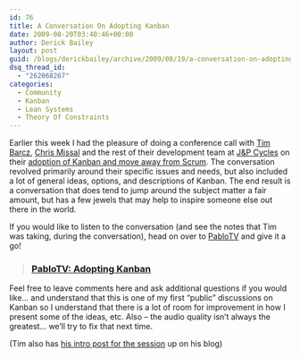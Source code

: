 ```yaml
---
id: 76
title: A Conversation On Adopting Kanban
date: 2009-08-20T03:40:46+00:00
author: Derick Bailey
layout: post
guid: /blogs/derickbailey/archive/2009/08/19/a-conversation-on-adopting-kanban.aspx
dsq_thread_id:
  - "262068267"
categories:
  - Community
  - Kanban
  - Lean Systems
  - Theory Of Constraints
---
```

Earlier this week I had the pleasure of doing a conference call with [Tim Barcz](http://devlicio.us/blogs/tim_barcz/), [Chris Missal](http://chrismissal.lostechies.com) and the rest of their development team at [J&P Cycles](http://www.jpcycles.com/) on their [adoption of Kanban and move away from Scrum](http://devlicio.us/blogs/tim_barcz/archive/2009/08/06/moving-to-kanban-did-scrum-fail.aspx). The conversation revolved primarily around their specific issues and needs, but also included a lot of general ideas, options, and descriptions of Kanban. The end result is a conversation that does tend to jump around the subject matter a fair amount, but has a few jewels that may help to inspire someone else out there in the world. 

If you would like to listen to the conversation (and see the notes that Tim was taking, during the conversation), head on over to [PabloTV](http://pablotv.lostechies.com/) and give it a go!

> ### [PabloTV: Adopting Kanban](http://pablotv.lostechies.com/screencasts/dbailey/Adopting%20Kanban%201/Adopting%20Kanban%201.html)

Feel free to leave comments here and ask additional questions if you would like… and understand that this is one of my first “public” discussions on Kanban so I understand that there is a lot of room for improvement in how I present some of the ideas, etc. Also – the audio quality isn’t always the greatest… we’ll try to fix that next time.

(Tim also has [his intro post for the session](http://devlicio.us/blogs/tim_barcz/archive/2009/08/19/moving-to-kanban-a-mentoring-session.aspx) up on his blog)